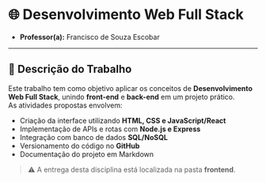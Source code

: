# 🌐 Desenvolvimento Web Full Stack
- **Professor(a):** Francisco de Souza Escobar
---
## 📖 Descrição do Trabalho
Este trabalho tem como objetivo aplicar os conceitos de **Desenvolvimento Web Full Stack**, unindo **front-end** e **back-end** em um projeto prático.  
As atividades propostas envolvem:  
- Criação da interface utilizando **HTML, CSS e JavaScript/React**  
- Implementação de APIs e rotas com **Node.js e Express**  
- Integração com banco de dados **SQL/NoSQL**  
- Versionamento do código no **GitHub**  
- Documentação do projeto em Markdown 

> ⚠️ A entrega desta disciplina está localizada na pasta **frontend**.

